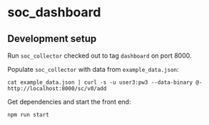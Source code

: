 # soc_dashboard

## Development setup

Run `soc_collector` checked out to tag `dashboard` on port 8000.

Populate `soc_collector` with data from `example_data.json`:

```
cat example_data.json | curl -s -u user3:pw3 --data-binary @- http://localhost:8000/sc/v0/add
```

Get dependencies and start the front end:

```
npm run start
```

